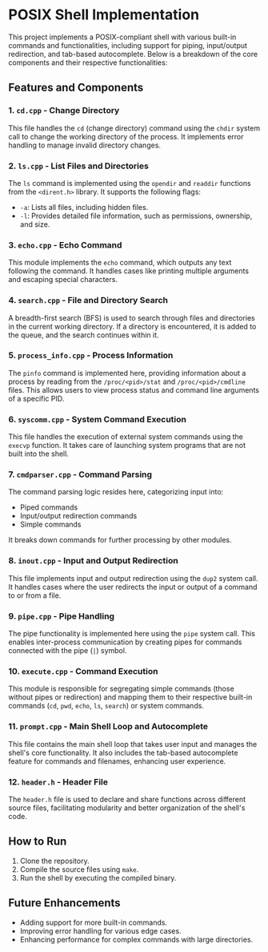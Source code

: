# POSIX Shell Implementation

This project implements a POSIX-compliant shell with various built-in commands and functionalities, including support for piping, input/output redirection, and tab-based autocomplete. Below is a breakdown of the core components and their respective functionalities:

## Features and Components

### 1. `cd.cpp` - Change Directory
This file handles the `cd` (change directory) command using the `chdir` system call to change the working directory of the process. It implements error handling to manage invalid directory changes.

### 2. `ls.cpp` - List Files and Directories
The `ls` command is implemented using the `opendir` and `readdir` functions from the `<dirent.h>` library. It supports the following flags:
- `-a`: Lists all files, including hidden files.
- `-l`: Provides detailed file information, such as permissions, ownership, and size.

### 3. `echo.cpp` - Echo Command
This module implements the `echo` command, which outputs any text following the command. It handles cases like printing multiple arguments and escaping special characters.

### 4. `search.cpp` - File and Directory Search
A breadth-first search (BFS) is used to search through files and directories in the current working directory. If a directory is encountered, it is added to the queue, and the search continues within it.

### 5. `process_info.cpp` - Process Information
The `pinfo` command is implemented here, providing information about a process by reading from the `/proc/<pid>/stat` and `/proc/<pid>/cmdline` files. This allows users to view process status and command line arguments of a specific PID.

### 6. `syscomm.cpp` - System Command Execution
This file handles the execution of external system commands using the `execvp` function. It takes care of launching system programs that are not built into the shell.

### 7. `cmdparser.cpp` - Command Parsing
The command parsing logic resides here, categorizing input into:
- Piped commands
- Input/output redirection commands
- Simple commands

It breaks down commands for further processing by other modules.

### 8. `inout.cpp` - Input and Output Redirection
This file implements input and output redirection using the `dup2` system call. It handles cases where the user redirects the input or output of a command to or from a file.

### 9. `pipe.cpp` - Pipe Handling
The pipe functionality is implemented here using the `pipe` system call. This enables inter-process communication by creating pipes for commands connected with the pipe (`|`) symbol.

### 10. `execute.cpp` - Command Execution
This module is responsible for segregating simple commands (those without pipes or redirection) and mapping them to their respective built-in commands (`cd`, `pwd`, `echo`, `ls`, `search`) or system commands.

### 11. `prompt.cpp` - Main Shell Loop and Autocomplete
This file contains the main shell loop that takes user input and manages the shell's core functionality. It also includes the tab-based autocomplete feature for commands and filenames, enhancing user experience.

### 12. `header.h` - Header File
The `header.h` file is used to declare and share functions across different source files, facilitating modularity and better organization of the shell's code.

## How to Run

1. Clone the repository.
2. Compile the source files using `make`.
3. Run the shell by executing the compiled binary.

## Future Enhancements
- Adding support for more built-in commands.
- Improving error handling for various edge cases.
- Enhancing performance for complex commands with large directories.



